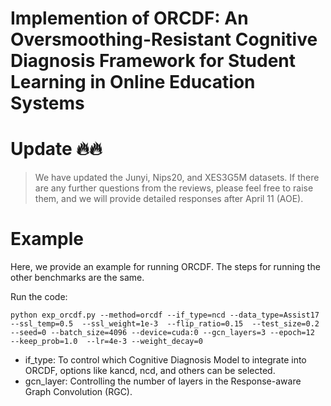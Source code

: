 # Implemention of ORCDF: An Oversmoothing-Resistant Cognitive Diagnosis Framework for Student Learning in Online Education Systems





# Update :fire::fire:

> We have updated the Junyi, Nips20, and XES3G5M datasets. If there are any further questions from the reviews, please feel free to raise them, and we will provide detailed responses after April 11 (AOE).







# Example

Here, we provide an example for running ORCDF. The steps for running the other benchmarks are the same.

Run the code:

```
python exp_orcdf.py --method=orcdf --if_type=ncd --data_type=Assist17 --ssl_temp=0.5  --ssl_weight=1e-3  --flip_ratio=0.15  --test_size=0.2 --seed=0 --batch_size=4096 --device=cuda:0 --gcn_layers=3 --epoch=12  --keep_prob=1.0  --lr=4e-3 --weight_decay=0
```

- if_type: To control which Cognitive Diagnosis Model  to integrate into ORCDF, options like kancd, ncd, and others can be selected.
- gcn_layer: Controlling the number of layers in the Response-aware Graph Convolution (RGC).
